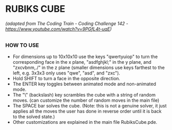 # RUBIKS CUBE

###### (adapted from The Coding Train - Coding Challenge 142 - https://www.youtube.com/watch?v=9PGfL4t-uqE)

### HOW TO USE

* For dimensions up to 10x10x10 use the keys "qwertyuiop" to turn the corresponding face in the x plane, "asdfghjkl;" in the y plane, and "zxcvbnm,./" in the z plane (smaller dimensions use keys farthest to the left, e.g. 3x3x3 only uses "qwe", "asd", and "zxc").
* Hold SHIFT to turn a face in the opposite direction.
* The ENTER key toggles between animated mode and non-animated mode.
* The "\\" (backslash) key scrambles the cube with a string of random moves. (can customize the number of random moves in the main file)
* The SPACE bar solves the cube. (Note: this is not a genuine solver, it just applies all the moves the user has done in reverse order until it is back to the solved state.)
* Other customizations are explained in the main file RubiksCube.pde.